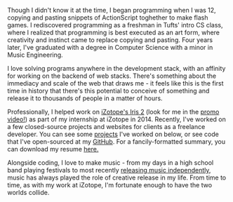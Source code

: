 Though I didn't know it at the time, I began programming when I was 12, copying and pasting snippets of ActionScript toghether to make flash games. 
I rediscovered programming as a freshman in Tufts' intro CS class, where I realized that programming is best executed as an art form, where creativity and instinct came to replace copying and pasting.
Four years later, I've graduated with a degree in Computer Science with a minor in Music Engineering. 

I love solving programs anywhere in the development stack, with an affinity for working on the backend of web stacks. 
There's something about the immediacy and scale of the web that draws me - it feels like this is the first time in history that there's this potential to conceive of something and release it to thousands of people in a matter of hours.

Professionally, I helped work on [iZotope's Iris 2](http://www.izotope.com/iris) (look for me in the [promo video!](https://youtu.be/ceY_crXdTJU)) as part of my internship at iZotope in 2014. 
Recently, I've worked on a few closed-source projects and websites for clients as a freelance developer. 
You can see some <a class="page-scroll" href="#projects">projects</a> I've worked on below, or see code that I've open-sourced at my [GitHub](http://github.com/ScottyMJacobson). 
For a fancily-formatted summary, you can download my resume <a class="page-scroll" href="#resume">here.</a>

Alongside coding, I love to make music - from my days in a high school band playing festivals to most recently [releasing music independently](http://www.billboard.com/articles/columns/pop-shop/6128767/episode-featuring-stefan-weiner-hold-on-song-premiere-stream), music has always played the role of creative release in my life. 
From time to time, as with my work at iZotope, I'm fortunate enough to have the two worlds collide. 
